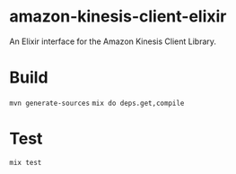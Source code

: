 # amazon-kinesis-client-elixir
An Elixir interface for the Amazon Kinesis Client Library.


# Build
`mvn generate-sources`
`mix do deps.get,compile`
# Test
`mix test`


